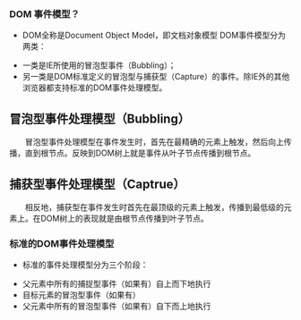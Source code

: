 ### DOM 事件模型？
* DOM全称是Document Object Model，即文档对象模型
DOM事件模型分为两类：
 - 一类是IE所使用的冒泡型事件（Bubbling）；
 - 另一类是DOM标准定义的冒泡型与捕获型（Capture）的事件。除IE外的其他浏览器都支持标准的DOM事件处理模型。
 ## 冒泡型事件处理模型（Bubbling）

　　冒泡型事件处理模型在事件发生时，首先在最精确的元素上触发，然后向上传播，直到根节点。反映到DOM树上就是事件从叶子节点传播到根节点。


## 捕获型事件处理模型（Captrue）

　　相反地，捕获型在事件发生时首先在最顶级的元素上触发，传播到最低级的元素上。在DOM树上的表现就是由根节点传播到叶子节点。

### 标准的DOM事件处理模型

* 标准的事件处理模型分为三个阶段：

 - 父元素中所有的捕捉型事件（如果有）自上而下地执行
 - 目标元素的冒泡型事件（如果有）
 - 父元素中所有的冒泡型事件（如果有）自下而上地执行